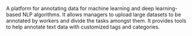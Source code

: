 A platform for annotating data for machine learning and deep learning-based NLP algorithms. It allows managers to upload large datasets to be annotated by workers and divide the tasks amongst them. It provides tools to help annotate text data with customized tags and categories.
